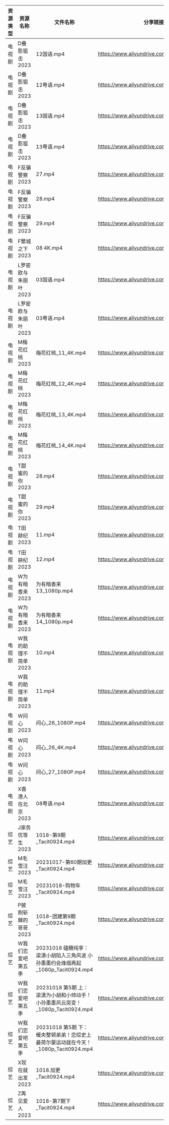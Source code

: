 | 资源类型 | 资源名称         | 文件名称                                                      | 分享链接                                      | 更新时间       |
| ---- | ------------ | --------------------------------------------------------- | ----------------------------------------- | ---------- |
| 电视剧  | D叠影狙击2023    | 12国语.mp4                                                  | https://www.aliyundrive.com/s/6tCuAvk5avV | 2023-10-19 |
| 电视剧  | D叠影狙击2023    | 12粤语.mp4                                                  | https://www.aliyundrive.com/s/6tCuAvk5avV | 2023-10-19 |
| 电视剧  | D叠影狙击2023    | 13国语.mp4                                                  | https://www.aliyundrive.com/s/6tCuAvk5avV | 2023-10-19 |
| 电视剧  | D叠影狙击2023    | 13粤语.mp4                                                  | https://www.aliyundrive.com/s/6tCuAvk5avV | 2023-10-19 |
| 电视剧  | F反骗警察2023    | 27.mp4                                                    | https://www.aliyundrive.com/s/QdXj5osUsGa | 2023-10-19 |
| 电视剧  | F反骗警察2023    | 28.mp4                                                    | https://www.aliyundrive.com/s/QdXj5osUsGa | 2023-10-19 |
| 电视剧  | F反骗警察2023    | 29.mp4                                                    | https://www.aliyundrive.com/s/QdXj5osUsGa | 2023-10-19 |
| 电视剧  | F繁城之下2023    | 08 4K.mp4                                                 | https://www.aliyundrive.com/s/SqoWw1rhNSJ | 2023-10-19 |
| 电视剧  | L罗密欧与朱丽叶2023 | 03国语.mp4                                                  | https://www.aliyundrive.com/s/kn6cToaQ17A | 2023-10-19 |
| 电视剧  | L罗密欧与朱丽叶2023 | 03粤语.mp4                                                  | https://www.aliyundrive.com/s/kn6cToaQ17A | 2023-10-19 |
| 电视剧  | M梅花红桃2023    | 梅花红桃_11_4K.mp4                                            | https://www.aliyundrive.com/s/NWaYMyQrUyF | 2023-10-19 |
| 电视剧  | M梅花红桃2023    | 梅花红桃_12_4K.mp4                                            | https://www.aliyundrive.com/s/NWaYMyQrUyF | 2023-10-19 |
| 电视剧  | M梅花红桃2023    | 梅花红桃_13_4K.mp4                                            | https://www.aliyundrive.com/s/NWaYMyQrUyF | 2023-10-19 |
| 电视剧  | M梅花红桃2023    | 梅花红桃_14_4K.mp4                                            | https://www.aliyundrive.com/s/NWaYMyQrUyF | 2023-10-19 |
| 电视剧  | T甜蜜的你2023    | 28.mp4                                                    | https://www.aliyundrive.com/s/RgouZAbXoar | 2023-10-19 |
| 电视剧  | T甜蜜的你2023    | 29.mp4                                                    | https://www.aliyundrive.com/s/RgouZAbXoar | 2023-10-19 |
| 电视剧  | T田耕纪2023     | 11.mp4                                                    | https://www.aliyundrive.com/s/FgxCsrDFQBd | 2023-10-19 |
| 电视剧  | T田耕纪2023     | 12.mp4                                                    | https://www.aliyundrive.com/s/FgxCsrDFQBd | 2023-10-19 |
| 电视剧  | W为有暗香来2023   | 为有暗香来 13_1080p.mp4                                        | https://www.aliyundrive.com/s/cMd3cbZGjEJ | 2023-10-19 |
| 电视剧  | W为有暗香来2023   | 为有暗香来 14_1080p.mp4                                        | https://www.aliyundrive.com/s/cMd3cbZGjEJ | 2023-10-19 |
| 电视剧  | W我的助理不简单2023 | 10.mp4                                                    | https://www.aliyundrive.com/s/3yG7nVqfV6i | 2023-10-19 |
| 电视剧  | W我的助理不简单2023 | 11.mp4                                                    | https://www.aliyundrive.com/s/3yG7nVqfV6i | 2023-10-19 |
| 电视剧  | W问心2023      | 问心_26_1080P.mp4                                           | https://www.aliyundrive.com/s/8YozrD7jiUS | 2023-10-19 |
| 电视剧  | W问心2023      | 问心_26_4K.mp4                                              | https://www.aliyundrive.com/s/8YozrD7jiUS | 2023-10-19 |
| 电视剧  | W问心2023      | 问心_27_1080P.mp4                                           | https://www.aliyundrive.com/s/8YozrD7jiUS | 2023-10-19 |
| 电视剧  | X香港人在北京2023  | 08粤语.mp4                                                  | https://www.aliyundrive.com/s/suvVXjuNbPu | 2023-10-19 |
| 综艺   | J家务优等生2023   | 1018-第9期_Tacit0924.mp4                                    | https://www.aliyundrive.com/s/FJt54CodgfL | 2023-10-19 |
| 综艺   | M毛雪汪2023     | 20231017-第60期加更_Tacit0924.mp4                             | https://www.aliyundrive.com/s/asPqfgPRqAg | 2023-10-19 |
| 综艺   | M毛雪汪2023     | 20231018-购物车_Tacit0924.mp4                                | https://www.aliyundrive.com/s/asPqfgPRqAg | 2023-10-19 |
| 综艺   | P披荆斩棘的哥哥2023 | 1018-团建第9期_Tacit0924.mp4                                  | https://www.aliyundrive.com/s/gs8uMNUWtqr | 2023-10-19 |
| 综艺   | W我们恋爱吧第五季    | 20231018 磕糖纯享：梁潇小胡陷入三角风波 小孙墨墨约会烽烟再起_1080p_Tacit0924.mp4   | https://www.aliyundrive.com/s/HKudLToehXL | 2023-10-19 |
| 综艺   | W我们恋爱吧第五季    | 20231018 第5期 上：梁潇为小胡和小帅动手！小孙墨墨风云突变！_1080p_Tacit0924.mp4   | https://www.aliyundrive.com/s/HKudLToehXL | 2023-10-19 |
| 综艺   | W我们恋爱吧第五季    | 20231018 第5期 下：暖央整顿弟弟！恋综史上最荷尔蒙运动就在今天！_1080p_Tacit0924.mp4 | https://www.aliyundrive.com/s/HKudLToehXL | 2023-10-19 |
| 综艺   | X现在就出发2023   | 1018.加更_Tacit0924.mp4                                     | https://www.aliyundrive.com/s/RBtsDZX8Y3n | 2023-10-19 |
| 综艺   | Z再见爱人2023    | 1018-第7期下_Tacit0924.mp4                                   | https://www.aliyundrive.com/s/aouNVWvAZxj | 2023-10-19 |
